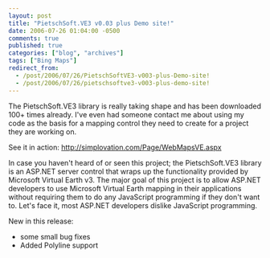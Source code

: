 ```yaml
---
layout: post
title: "PietschSoft.VE3 v0.03 plus Demo site!"
date: 2006-07-26 01:04:00 -0500
comments: true
published: true
categories: ["blog", "archives"]
tags: ["Bing Maps"]
redirect_from: 
  - /post/2006/07/26/PietschSoftVE3-v003-plus-Demo-site!
  - /post/2006/07/26/pietschsoftve3-v003-plus-demo-site!
---
```

<!-- more -->
<p>
The PietschSoft.VE3 library is really taking shape and has been downloaded 100+ times already. I&#39;ve even had someone contact me about using my code as the basis for a mapping control they need to create for a project they are working on.
</p>
<p>
See it in action: <a href="http://simplovation.com/Page/WebMapsVE.aspx">http://simplovation.com/Page/WebMapsVE.aspx</a>
</p>
<p>
In case you haven&#39;t heard of or seen this project; the PietschSoft.VE3 library is an ASP.NET server control that wraps up the functionality provided by&nbsp; Microsoft Virtual Earth v3. The major goal of this project is to allow ASP.NET developers to use Microsoft Virtual Earth mapping in their applications without requiring them to do any JavaScript programming if they don&#39;t want to. Let&#39;s face it, most ASP.NET developers dislike JavaScript programming.
</p>
<p>
New in this release:
</p>
<ul>
	<li>some small bug fixes </li>
	<li>Added Polyline support</li>
</ul>
<p>
&nbsp;
</p>
